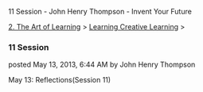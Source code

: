 11 Session - John Henry Thompson - Invent Your Future   
    

[2\. The Art of Learning](../../the-art-of-learning.md)‎ > ‎[Learning Creative Learning](../learning-creative-learning.md)‎ > ‎

### 11 Session

posted May 13, 2013, 6:44 AM by John Henry Thompson

May 13: Reflections(Session 11)  
  

